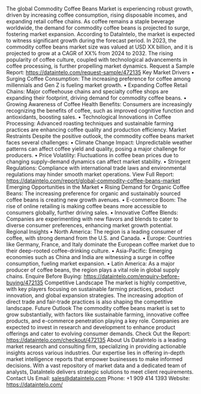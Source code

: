 The global Commodity Coffee Beans Market is experiencing robust growth, driven by increasing coffee consumption, rising disposable incomes, and expanding retail coffee chains. As coffee remains a staple beverage worldwide, the demand for commodity coffee beans is projected to surge, fostering market expansion. According to DataIntelo, the market is expected to witness significant growth during the forecast period.
In 2023, the commodity coffee beans market size was valued at USD XX billion, and it is projected to grow at a CAGR of XX% from 2024 to 2032. The rising popularity of coffee culture, coupled with technological advancements in coffee processing, is further propelling market dynamics.
Request a Sample Report: https://dataintelo.com/request-sample/472135
Key Market Drivers
•	Surging Coffee Consumption: The increasing preference for coffee among millennials and Gen Z is fueling market growth.
•	Expanding Coffee Retail Chains: Major coffeehouse chains and specialty coffee shops are expanding their footprint, driving demand for commodity coffee beans.
•	Growing Awareness of Coffee Health Benefits: Consumers are increasingly recognizing the benefits of coffee, such as improved cognitive function and antioxidants, boosting sales.
•	Technological Innovations in Coffee Processing: Advanced roasting techniques and sustainable farming practices are enhancing coffee quality and production efficiency.
Market Restraints
Despite the positive outlook, the commodity coffee beans market faces several challenges:
•	Climate Change Impact: Unpredictable weather patterns can affect coffee yield and quality, posing a major challenge for producers.
•	Price Volatility: Fluctuations in coffee bean prices due to changing supply-demand dynamics can affect market stability.
•	Stringent Regulations: Compliance with international trade laws and environmental regulations may hinder smooth market operations.
View Full Report: https://dataintelo.com/report/global-commodity-coffee-beans-market
Emerging Opportunities in the Market
•	Rising Demand for Organic Coffee Beans: The increasing preference for organic and sustainably sourced coffee beans is creating new growth avenues.
•	E-commerce Boom: The rise of online retailing is making coffee beans more accessible to consumers globally, further driving sales.
•	Innovative Coffee Blends: Companies are experimenting with new flavors and blends to cater to diverse consumer preferences, enhancing market growth potential.
Regional Insights
•	North America: The region is a leading consumer of coffee, with strong demand from the U.S. and Canada.
•	Europe: Countries like Germany, France, and Italy dominate the European coffee market due to their deep-rooted coffee-drinking culture.
•	Asia-Pacific: Emerging economies such as China and India are witnessing a surge in coffee consumption, fueling market expansion.
•	Latin America: As a major producer of coffee beans, the region plays a vital role in global supply chains.
Enquire Before Buying: https://dataintelo.com/enquiry-before-buying/472135
Competitive Landscape
The market is highly competitive, with key players focusing on sustainable farming practices, product innovation, and global expansion strategies. The increasing adoption of direct trade and fair-trade practices is also shaping the competitive landscape.
Future Outlook
The commodity coffee beans market is set to grow substantially, with factors like sustainable farming, innovative coffee products, and e-commerce penetration playing a key role. Companies are expected to invest in research and development to enhance product offerings and cater to evolving consumer demands.
Check Out the Report: https://dataintelo.com/checkout/472135
About Us
DataIntelo is a leading market research and consulting firm, specializing in providing actionable insights across various industries. Our expertise lies in offering in-depth market intelligence reports that empower businesses to make informed decisions. With a vast repository of market data and a dedicated team of analysts, DataIntelo delivers strategic solutions to meet client requirements.
Contact Us
Email: sales@dataintelo.com
Phone: +1 909 414 1393
Website: https://dataintelo.com/
